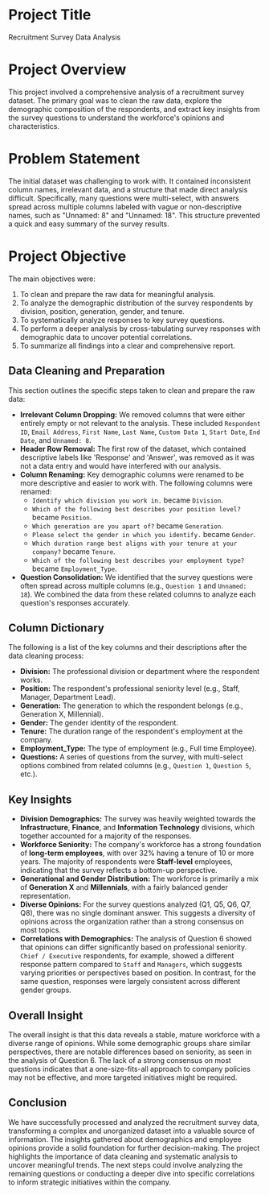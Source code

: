# **Project Title**
Recruitment Survey Data Analysis

# **Project Overview**
This project involved a comprehensive analysis of a recruitment survey dataset. The primary goal was to clean the raw data, explore the demographic composition of the respondents, and extract key insights from the survey questions to understand the workforce's opinions and characteristics.

# **Problem Statement**
The initial dataset was challenging to work with. It contained inconsistent column names, irrelevant data, and a structure that made direct analysis difficult. Specifically, many questions were multi-select, with answers spread across multiple columns labeled with vague or non-descriptive names, such as "Unnamed: 8" and "Unnamed: 18". This structure prevented a quick and easy summary of the survey results.

# **Project Objective**
The main objectives were:
1.  To clean and prepare the raw data for meaningful analysis.
2.  To analyze the demographic distribution of the survey respondents by division, position, generation, gender, and tenure.
3.  To systematically analyze responses to key survey questions.
4.  To perform a deeper analysis by cross-tabulating survey responses with demographic data to uncover potential correlations.
5.  To summarize all findings into a clear and comprehensive report.

## **Data Cleaning and Preparation**
This section outlines the specific steps taken to clean and prepare the raw data:
* **Irrelevant Column Dropping:** We removed columns that were either entirely empty or not relevant to the analysis. These included `Respondent ID`, `Email Address`, `First Name`, `Last Name`, `Custom Data 1`, `Start Date`, `End Date`, and `Unnamed: 8`.
* **Header Row Removal:** The first row of the dataset, which contained descriptive labels like 'Response' and 'Answer', was removed as it was not a data entry and would have interfered with our analysis.
* **Column Renaming:** Key demographic columns were renamed to be more descriptive and easier to work with. The following columns were renamed:
    * `Identify which division you work in.` became `Division`.
    * `Which of the following best describes your position level?` became `Position`.
    * `Which generation are you apart of?` became `Generation`.
    * `Please select the gender in which you identify.` became `Gender`.
    * `Which duration range best aligns with your tenure at your company?` became `Tenure`.
    * `Which of the following best describes your employment type?` became `Employment_Type`.
* **Question Consolidation:** We identified that the survey questions were often spread across multiple columns (e.g., `Question 1` and `Unnamed: 18`). We combined the data from these related columns to analyze each question's responses accurately.

## **Column Dictionary**
The following is a list of the key columns and their descriptions after the data cleaning process:

* **Division:** The professional division or department where the respondent works.
* **Position:** The respondent's professional seniority level (e.g., Staff, Manager, Department Lead).
* **Generation:** The generation to which the respondent belongs (e.g., Generation X, Millennial).
* **Gender:** The gender identity of the respondent.
* **Tenure:** The duration range of the respondent's employment at the company.
* **Employment_Type:** The type of employment (e.g., Full time Employee).
* **Questions:** A series of questions from the survey, with multi-select options combined from related columns (e.g., `Question 1`, `Question 5`, etc.).

## **Key Insights**

* **Division Demographics:** The survey was heavily weighted towards the **Infrastructure**, **Finance**, and **Information Technology** divisions, which together accounted for a majority of the responses.
* **Workforce Seniority:** The company's workforce has a strong foundation of **long-term employees**, with over 32% having a tenure of 10 or more years. The majority of respondents were **Staff-level** employees, indicating that the survey reflects a bottom-up perspective.
* **Generational and Gender Distribution:** The workforce is primarily a mix of **Generation X** and **Millennials**, with a fairly balanced gender representation.
* **Diverse Opinions:** For the survey questions analyzed (Q1, Q5, Q6, Q7, Q8), there was no single dominant answer. This suggests a diversity of opinions across the organization rather than a strong consensus on most topics.
* **Correlations with Demographics:** The analysis of Question 6 showed that opinions can differ significantly based on professional seniority. `Chief / Executive` respondents, for example, showed a different response pattern compared to `Staff` and `Managers`, which suggests varying priorities or perspectives based on position. In contrast, for the same question, responses were largely consistent across different gender groups.

## **Overall Insight**

The overall insight is that this data reveals a stable, mature workforce with a diverse range of opinions. While some demographic groups share similar perspectives, there are notable differences based on seniority, as seen in the analysis of Question 6. The lack of a strong consensus on most questions indicates that a one-size-fits-all approach to company policies may not be effective, and more targeted initiatives might be required.

## **Conclusion**

We have successfully processed and analyzed the recruitment survey data, transforming a complex and unorganized dataset into a valuable source of information. The insights gathered about demographics and employee opinions provide a solid foundation for further decision-making. The project highlights the importance of data cleaning and systematic analysis to uncover meaningful trends. The next steps could involve analyzing the remaining questions or conducting a deeper dive into specific correlations to inform strategic initiatives within the company.
